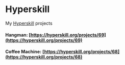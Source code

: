 # Hyperskill
My [Hyperskill](https://hyperskill.org/profile/5319156) projects

#### Hangman: [https://hyperskill.org/projects/69](https://hyperskill.org/projects/69)
#### Coffee Machine: [https://hyperskill.org/projects/68](https://hyperskill.org/projects/68)
